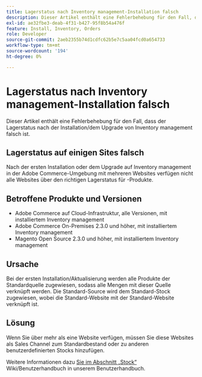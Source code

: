 ```yaml
---
title: Lagerstatus nach Inventory management-Installation falsch
description: Dieser Artikel enthält eine Fehlerbehebung für den Fall, dass der Lagerstatus nach der Installation/dem Upgrade von Inventory management falsch ist.
exl-id: ae32fbe3-deab-4f31-b427-95f8b54a476f
feature: Install, Inventory, Orders
role: Developer
source-git-commit: 2aeb2355b74d1cdfc62b5e7c5aa04fcd0a654733
workflow-type: tm+mt
source-wordcount: '194'
ht-degree: 0%

---
```


# Lagerstatus nach Inventory management-Installation falsch

Dieser Artikel enthält eine Fehlerbehebung für den Fall, dass der Lagerstatus nach der Installation/dem Upgrade von Inventory management falsch ist.

## Lagerstatus auf einigen Sites falsch

Nach der ersten Installation oder dem Upgrade auf Inventory management in der Adobe Commerce-Umgebung mit mehreren Websites verfügen nicht alle Websites über den richtigen Lagerstatus für -Produkte.

## Betroffene Produkte und Versionen

* Adobe Commerce auf Cloud-Infrastruktur, alle Versionen, mit installiertem Inventory management
* Adobe Commerce On-Premises 2.3.0 und höher, mit installiertem Inventory management
* Magento Open Source 2.3.0 und höher, mit installiertem Inventory management

## Ursache

Bei der ersten Installation/Aktualisierung werden alle Produkte der Standardquelle zugewiesen, sodass alle Mengen mit dieser Quelle verknüpft werden. Die Standard-Source wird dem Standard-Stock zugewiesen, wobei die Standard-Website mit der Standard-Website verknüpft ist.

## Lösung

Wenn Sie über mehr als eine Website verfügen, müssen Sie diese Websites als Sales Channel zum Standardbestand oder zu anderen benutzerdefinierten Stocks hinzufügen.

Weitere Informationen dazu [ Sie im Abschnitt „Stock“ ](https://experienceleague.adobe.com/de/docs/commerce-admin/inventory/stocks/stocks-manage) Wiki/Benutzerhandbuch in unserem Benutzerhandbuch.
